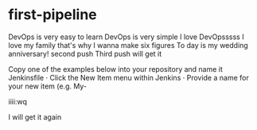 
# first-pipeline
DevOps is very easy to learn
DevOps is very simple 
I love DevOpsssss
I love my family that's why I wanna make six figures
To day is my wedding anniversary! 
second push 
Third push
 will get it 



Copy one of the examples below into your repository and name it Jenkinsfile · Click the New Item menu within Jenkins · Provide a name for your new item (e.g. My-

iiii:wq



I will get it again 
